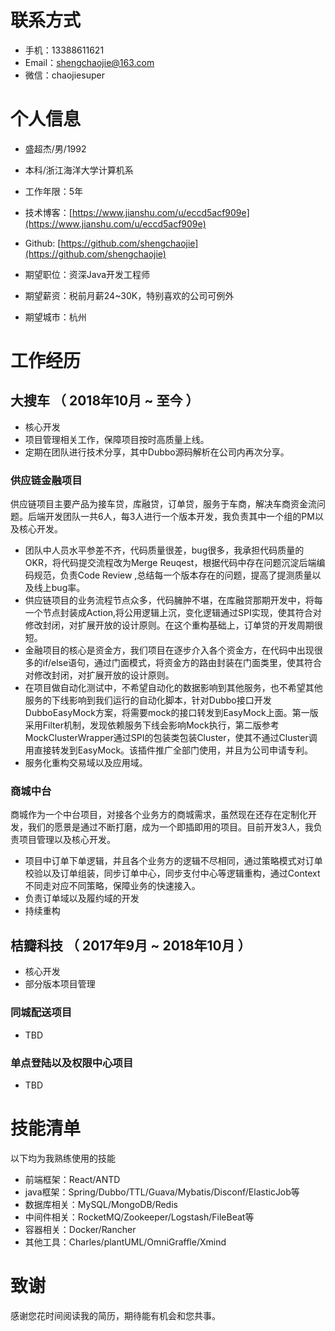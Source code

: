 # 联系方式
- 手机：13388611621
- Email：shengchaojie@163.com
- 微信：chaojiesuper

# 个人信息

 - 盛超杰/男/1992
 - 本科/浙江海洋大学计算机系
 - 工作年限：5年
 - 技术博客：[https://www.jianshu.com/u/eccd5acf909e](https://www.jianshu.com/u/eccd5acf909e)
 - Github: [https://github.com/shengchaojie](https://github.com/shengchaojie)

 - 期望职位：资深Java开发工程师
 - 期望薪资：税前月薪24~30K，特别喜欢的公司可例外
 - 期望城市：杭州


# 工作经历

## 大搜车 （ 2018年10月 ~ 至今 ）
- 核心开发
- 项目管理相关工作，保障项目按时高质量上线。
- 定期在团队进行技术分享，其中Dubbo源码解析在公司内再次分享。

### 供应链金融项目
供应链项目主要产品为接车贷，库融贷，订单贷，服务于车商，解决车商资金流问题。后端开发团队一共6人，每3人进行一个版本开发，我负责其中一个组的PM以及核心开发。

- 团队中人员水平参差不齐，代码质量很差，bug很多，我承担代码质量的OKR，将代码提交流程改为Merge Reuqest，根据代码中存在问题沉淀后端编码规范，负责Code Review ,总结每一个版本存在的问题，提高了提测质量以及线上bug率。
- 供应链项目的业务流程节点众多，代码臃肿不堪，在库融贷那期开发中，将每一个节点封装成Action,将公用逻辑上沉，变化逻辑通过SPI实现，使其符合对修改封闭，对扩展开放的设计原则。在这个重构基础上，订单贷的开发周期很短。
- 金融项目的核心是资金方，我们项目在逐步介入各个资金方，在代码中出现很多的if/else语句，通过门面模式，将资金方的路由封装在门面类里，使其符合对修改封闭，对扩展开放的设计原则。
- 在项目做自动化测试中，不希望自动化的数据影响到其他服务，也不希望其他服务的下线影响到我们运行的自动化脚本，针对Dubbo接口开发 DubboEasyMock方案，将需要mock的接口转发到EasyMock上面。第一版采用Filter机制，发现依赖服务下线会影响Mock执行，第二版参考MockClusterWrapper通过SPI的包装类包装Cluster，使其不通过Cluster调用直接转发到EasyMock。该插件推广全部门使用，并且为公司申请专利。
- 服务化重构交易域以及应用域。
### 商城中台
商城作为一个中台项目，对接各个业务方的商城需求，虽然现在还存在定制化开发，我们的愿景是通过不断打磨，成为一个即插即用的项目。目前开发3人，我负责项目管理以及核心开发。
- 项目中订单下单逻辑，并且各个业务方的逻辑不尽相同，通过策略模式对订单校验以及订单组装，同步订单中心，同步支付中心等逻辑重构，通过Context不同走对应不同策略，保障业务的快速接入。
- 负责订单域以及履约域的开发
- 持续重构

## 桔瓣科技 （ 2017年9月 ~ 2018年10月 ）
- 核心开发
- 部分版本项目管理
### 同城配送项目
- TBD

### 单点登陆以及权限中心项目
- TBD

# 技能清单

以下均为我熟练使用的技能

- 前端框架：React/ANTD
- java框架：Spring/Dubbo/TTL/Guava/Mybatis/Disconf/ElasticJob等
- 数据库相关：MySQL/MongoDB/Redis
- 中间件相关：RocketMQ/Zookeeper/Logstash/FileBeat等
- 容器相关：Docker/Rancher
- 其他工具：Charles/plantUML/OmniGraffle/Xmind

# 致谢
感谢您花时间阅读我的简历，期待能有机会和您共事。

